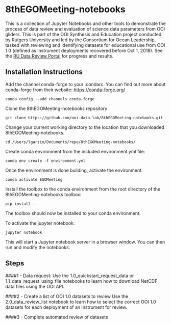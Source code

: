 # 8thEGOMeeting-notebooks
This is a collection of Jupyter Notebooks and other tools to demonstrate the process of data review and evaluation of science data parameters from OOI gliders. This is part of the OOI Synthesis and Education project conducted by Rutgers University and led by the Consortium for Ocean Leadership, tasked with reviewing and identifying datasets for educational use from OOI 1.0 (defined as instrument deployments recovered before Oct 1, 2018). See the [RU Data Review Portal](https://datareview.marine.rutgers.edu/) for progress and results.

## Installation Instructions
Add the channel conda-forge to your .condarc. You can find out more about conda-forge from their website: https://conda-forge.org/

`conda config --add channels conda-forge`

Clone the 8thEGOMeeting-notebooks repository

`git clone https://github.com/ooi-data-lab/8thEGOMeeting-notebooks.git`

Change your current working directory to the location that you downloaded 8thEGOMeeting-notebooks. 

`cd /Users/lgarzio/Documents/repo/8thEGOMeeting-notebooks/`

Create conda environment from the included environment.yml file:

`conda env create -f environment.yml`

Once the environment is done building, activate the environment:

`conda activate EGOMeeting`

Install the toolbox to the conda environment from the root directory of the 8thEGOMeeting-notebooks toolbox:

`pip install .`

The toolbox should now be installed to your conda environment.

To activate the jupyter notebook:

`jupyter notebook`

This will start a Jupyter notebook server in a browser window. You can then run and modify the notebooks.

## Steps
####1 - Data request: 
Use the 1.0_quickstart_request_data or 1.1_data_request_using_file notebooks to learn how to download NetCDF data files using the OOI API.

####2 - Create a list of OOI 1.0 datasets to review
Use the 2.0_data_review_list notebook to learn how to select the correct OOI 1.0 datasets for each deployment of an instrument for review.

####3 - Complete automated review of datasets